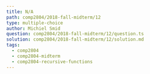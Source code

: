 ```yaml
---
title: N/A
path: comp2804/2018-fall-midterm/12
type: multiple-choice
author: Michiel Smid
question: comp2804/2018-fall-midterm/12/question.ts
solution: comp2804/2018-fall-midterm/12/solution.md
tags:
  - comp2804
  - comp2804-midterm
  - comp2804-recursive-functions
---
```

